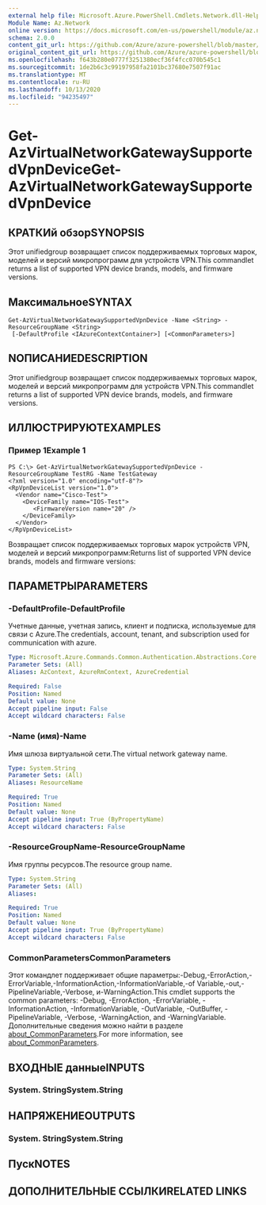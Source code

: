```yaml
---
external help file: Microsoft.Azure.PowerShell.Cmdlets.Network.dll-Help.xml
Module Name: Az.Network
online version: https://docs.microsoft.com/en-us/powershell/module/az.network/get-azvirtualnetworkgatewaysupportedvpndevice
schema: 2.0.0
content_git_url: https://github.com/Azure/azure-powershell/blob/master/src/Network/Network/help/Get-AzVirtualNetworkGatewaySupportedVpnDevice.md
original_content_git_url: https://github.com/Azure/azure-powershell/blob/master/src/Network/Network/help/Get-AzVirtualNetworkGatewaySupportedVpnDevice.md
ms.openlocfilehash: f643b280e0777f3251380ecf36f4fcc070b545c1
ms.sourcegitcommit: 1de2b6c3c99197958fa2101bc37680e7507f91ac
ms.translationtype: MT
ms.contentlocale: ru-RU
ms.lasthandoff: 10/13/2020
ms.locfileid: "94235497"
---
```

# <span data-ttu-id="19edf-101">Get-AzVirtualNetworkGatewaySupportedVpnDevice</span><span class="sxs-lookup"><span data-stu-id="19edf-101">Get-AzVirtualNetworkGatewaySupportedVpnDevice</span></span>

## <span data-ttu-id="19edf-102">КРАТКИй обзор</span><span class="sxs-lookup"><span data-stu-id="19edf-102">SYNOPSIS</span></span>
<span data-ttu-id="19edf-103">Этот unifiedgroup возвращает список поддерживаемых торговых марок, моделей и версий микропрограмм для устройств VPN.</span><span class="sxs-lookup"><span data-stu-id="19edf-103">This commandlet returns a list of supported VPN device brands, models, and firmware versions.</span></span>

## <span data-ttu-id="19edf-104">Максимальное</span><span class="sxs-lookup"><span data-stu-id="19edf-104">SYNTAX</span></span>

```
Get-AzVirtualNetworkGatewaySupportedVpnDevice -Name <String> -ResourceGroupName <String>
 [-DefaultProfile <IAzureContextContainer>] [<CommonParameters>]
```

## <span data-ttu-id="19edf-105">NОПИСАНИЕ</span><span class="sxs-lookup"><span data-stu-id="19edf-105">DESCRIPTION</span></span>
<span data-ttu-id="19edf-106">Этот unifiedgroup возвращает список поддерживаемых торговых марок, моделей и версий микропрограмм для устройств VPN.</span><span class="sxs-lookup"><span data-stu-id="19edf-106">This commandlet returns a list of supported VPN device brands, models, and firmware versions.</span></span>

## <span data-ttu-id="19edf-107">ИЛЛЮСТРИРУЮТ</span><span class="sxs-lookup"><span data-stu-id="19edf-107">EXAMPLES</span></span>

### <span data-ttu-id="19edf-108">Пример 1</span><span class="sxs-lookup"><span data-stu-id="19edf-108">Example 1</span></span>
```
PS C:\> Get-AzVirtualNetworkGatewaySupportedVpnDevice -ResourceGroupName TestRG -Name TestGateway 
<?xml version="1.0" encoding="utf-8"?>
<RpVpnDeviceList version="1.0">
  <Vendor name="Cisco-Test">
    <DeviceFamily name="IOS-Test">
       <FirmwareVersion name="20" />
    </DeviceFamily>
  </Vendor>
</RpVpnDeviceList>
```

<span data-ttu-id="19edf-109">Возвращает список поддерживаемых торговых марок устройств VPN, моделей и версий микропрограмм:</span><span class="sxs-lookup"><span data-stu-id="19edf-109">Returns list of supported VPN device brands, models and firmware versions:</span></span>
<?xml version="1.0" encoding="utf-8"?>
<RpVpnDeviceList version="1.0">
  <Vendor name="Cisco-Test">
    <DeviceFamily name="IOS-Test">
       <FirmwareVersion name="20" />
    </DeviceFamily>
  </Vendor>
</RpVpnDeviceList>

## <span data-ttu-id="19edf-110">ПАРАМЕТРЫ</span><span class="sxs-lookup"><span data-stu-id="19edf-110">PARAMETERS</span></span>

### <span data-ttu-id="19edf-111">-DefaultProfile</span><span class="sxs-lookup"><span data-stu-id="19edf-111">-DefaultProfile</span></span>
<span data-ttu-id="19edf-112">Учетные данные, учетная запись, клиент и подписка, используемые для связи с Azure.</span><span class="sxs-lookup"><span data-stu-id="19edf-112">The credentials, account, tenant, and subscription used for communication with azure.</span></span>

```yaml
Type: Microsoft.Azure.Commands.Common.Authentication.Abstractions.Core.IAzureContextContainer
Parameter Sets: (All)
Aliases: AzContext, AzureRmContext, AzureCredential

Required: False
Position: Named
Default value: None
Accept pipeline input: False
Accept wildcard characters: False
```

### <span data-ttu-id="19edf-113">-Name (имя)</span><span class="sxs-lookup"><span data-stu-id="19edf-113">-Name</span></span>
<span data-ttu-id="19edf-114">Имя шлюза виртуальной сети.</span><span class="sxs-lookup"><span data-stu-id="19edf-114">The virtual network gateway name.</span></span>

```yaml
Type: System.String
Parameter Sets: (All)
Aliases: ResourceName

Required: True
Position: Named
Default value: None
Accept pipeline input: True (ByPropertyName)
Accept wildcard characters: False
```

### <span data-ttu-id="19edf-115">-ResourceGroupName</span><span class="sxs-lookup"><span data-stu-id="19edf-115">-ResourceGroupName</span></span>
<span data-ttu-id="19edf-116">Имя группы ресурсов.</span><span class="sxs-lookup"><span data-stu-id="19edf-116">The resource group name.</span></span>

```yaml
Type: System.String
Parameter Sets: (All)
Aliases:

Required: True
Position: Named
Default value: None
Accept pipeline input: True (ByPropertyName)
Accept wildcard characters: False
```

### <span data-ttu-id="19edf-117">CommonParameters</span><span class="sxs-lookup"><span data-stu-id="19edf-117">CommonParameters</span></span>
<span data-ttu-id="19edf-118">Этот командлет поддерживает общие параметры:-Debug,-ErrorAction,-ErrorVariable,-InformationAction,-InformationVariable,-of Variable,-out,-PipelineVariable,-Verbose, и-WarningAction.</span><span class="sxs-lookup"><span data-stu-id="19edf-118">This cmdlet supports the common parameters: -Debug, -ErrorAction, -ErrorVariable, -InformationAction, -InformationVariable, -OutVariable, -OutBuffer, -PipelineVariable, -Verbose, -WarningAction, and -WarningVariable.</span></span> <span data-ttu-id="19edf-119">Дополнительные сведения можно найти в разделе [about_CommonParameters](http://go.microsoft.com/fwlink/?LinkID=113216).</span><span class="sxs-lookup"><span data-stu-id="19edf-119">For more information, see [about_CommonParameters](http://go.microsoft.com/fwlink/?LinkID=113216).</span></span>

## <span data-ttu-id="19edf-120">ВХОДНЫЕ данные</span><span class="sxs-lookup"><span data-stu-id="19edf-120">INPUTS</span></span>

### <span data-ttu-id="19edf-121">System. String</span><span class="sxs-lookup"><span data-stu-id="19edf-121">System.String</span></span>

## <span data-ttu-id="19edf-122">НАПРЯЖЕНИЕ</span><span class="sxs-lookup"><span data-stu-id="19edf-122">OUTPUTS</span></span>

### <span data-ttu-id="19edf-123">System. String</span><span class="sxs-lookup"><span data-stu-id="19edf-123">System.String</span></span>

## <span data-ttu-id="19edf-124">Пуск</span><span class="sxs-lookup"><span data-stu-id="19edf-124">NOTES</span></span>

## <span data-ttu-id="19edf-125">ДОПОЛНИТЕЛЬНЫЕ ССЫЛКИ</span><span class="sxs-lookup"><span data-stu-id="19edf-125">RELATED LINKS</span></span>
